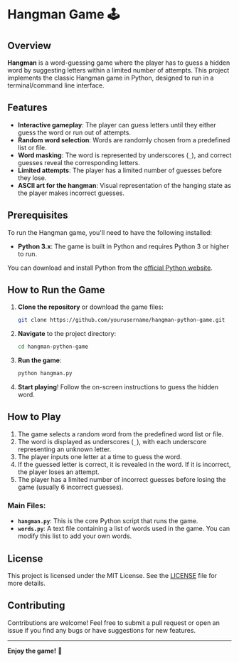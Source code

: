 # Hangman Game 🕹️

## Overview

**Hangman** is a word-guessing game where the player has to guess a hidden word by suggesting letters within a limited number of attempts. This project implements the classic Hangman game in Python, designed to run in a terminal/command line interface.

## Features

- **Interactive gameplay**: The player can guess letters until they either guess the word or run out of attempts.
- **Random word selection**: Words are randomly chosen from a predefined list or file.
- **Word masking**: The word is represented by underscores (`_`), and correct guesses reveal the corresponding letters.
- **Limited attempts**: The player has a limited number of guesses before they lose.
- **ASCII art for the hangman**: Visual representation of the hanging state as the player makes incorrect guesses.

## Prerequisites

To run the Hangman game, you'll need to have the following installed:

- **Python 3.x**: The game is built in Python and requires Python 3 or higher to run.

You can download and install Python from the [official Python website](https://www.python.org/downloads/).

## How to Run the Game

1. **Clone the repository** or download the game files:
   ```bash
   git clone https://github.com/yourusername/hangman-python-game.git
   ```

2. **Navigate** to the project directory:
   ```bash
   cd hangman-python-game
   ```

3. **Run the game**:
   ```bash
   python hangman.py
   ```

4. **Start playing**! Follow the on-screen instructions to guess the hidden word.

## How to Play

1. The game selects a random word from the predefined word list or file.
2. The word is displayed as underscores (`_`), with each underscore representing an unknown letter.
3. The player inputs one letter at a time to guess the word.
4. If the guessed letter is correct, it is revealed in the word. If it is incorrect, the player loses an attempt.
5. The player has a limited number of incorrect guesses before losing the game (usually 6 incorrect guesses).

### Main Files:
- **`hangman.py`**: This is the core Python script that runs the game.
- **`words.py`**: A text file containing a list of words used in the game. You can modify this list to add your own words.

## License

This project is licensed under the MIT License. See the [LICENSE](LICENSE) file for more details.

## Contributing

Contributions are welcome! Feel free to submit a pull request or open an issue if you find any bugs or have suggestions for new features.

---

**Enjoy the game!** 🎉

